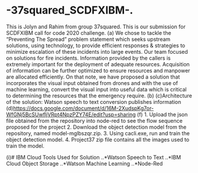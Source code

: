 # -37squared_SCDFXIBM-.
This is Jolyn and Rahim from group 37squared. This is our submission for SCDFXIBM call for code 2020 challenge. 
(a) We chose to tackle the “Preventing The Spread” problem statement which seeks upstream solutions, using technology, to provide efficient responses & strategies to minimize escalation of these incidents into large events. Our team focused on solutions for fire incidents. Information provided by the callers is extremely important for the deployment of adequate resources. Acquisition of information can be further optimized to ensure resources and manpower are allocated efficiently. On that note, we have proposed a solution that incorporates the visual input obtained from drones and with the use of machine learning, convert the visual input into useful data which is critical to determining the resources that the emergency require.
(b)
(c)Architecture of the solution:
Watson speech to text conversion publishes information 
(d)https://docs.google.com/document/d/16M-2XudspKg7or-WfGNj5BcSUwfljVRpt4NpzPZY74E/edit?usp=sharing
(f) 1. Upload the json file obtained from the repository into node-red to see the flow sequence proposed for the project
    2. Download the object detection model from the repository, named model-mglbszqr.zip. 
    3. Using cacli.exe, run and train the object detection model.
    4. Project37 zip file contains all the images used to train the model.
    
(i)# IBM Cloud Tools Used for Solution 
..*Watson Speech to Text
..*IBM Cloud Object Storage 
..*Watson Machine Learning
..*Node-Red 


